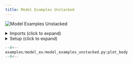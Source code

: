 ```yaml
---
title: Model Examples Unstacked
---
```


![Model Examples Unstacked](../baseline/model_examples_unstacked.png)

<details>
<summary>Imports (click to expand)</summary>

```python
--8<--
examples/model_ex/model_examples_unstacked.py:imports
--8<--
```

</details>

<details>
<summary>Setup (click to expand)</summary>

```python
--8<--
examples/model_ex/model_examples_unstacked.py:setup
--8<--
```

</details>

```python
--8<--
examples/model_ex/model_examples_unstacked.py:plot_body
--8<--
```
